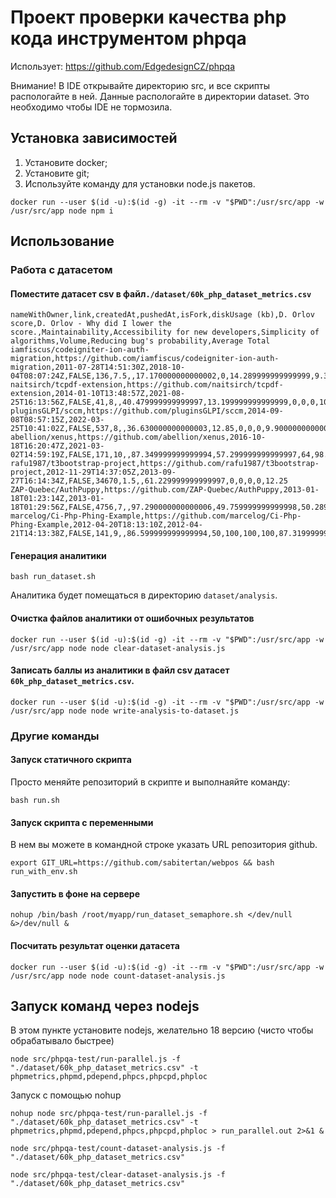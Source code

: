 # Проект проверки качества php кода инструментом phpqa
Использует: https://github.com/EdgedesignCZ/phpqa

Внимание! В IDE открывайте директорию src, и все скрипты распологайте в ней. 
Данные распологайте в директории dataset.
Это необходимо чтобы IDE не тормозила.

## Установка зависимостей
1) Установите docker;
2) Установите git;
3) Используйте команду для установки node.js пакетов.
```shell
docker run --user $(id -u):$(id -g) -it --rm -v "$PWD":/usr/src/app -w /usr/src/app node npm i
```

## Использование
### Работа с датасетом
#### Поместите датасет csv в файл`./dataset/60k_php_dataset_metrics.csv`
```csv
nameWithOwner,link,createdAt,pushedAt,isFork,diskUsage (kb),D. Orlov score,D. Orlov - Why did I lower the score.,Maintainability,Accessibility for new developers,Simplicity of algorithms,Volume,Reducing bug's probability,Average Total
iamfiscus/codeigniter-ion-auth-migration,https://github.com/iamfiscus/codeigniter-ion-auth-migration,2011-07-28T14:51:30Z,2018-10-04T08:07:24Z,FALSE,136,7.5,,17.170000000000002,0,14.289999999999999,9.3800000000000008,0,8.1699999999999999
naitsirch/tcpdf-extension,https://github.com/naitsirch/tcpdf-extension,2014-01-10T13:48:57Z,2021-08-25T16:13:56Z,FALSE,41,8,,40.479999999999997,13.199999999999999,0,0,0,10.74
pluginsGLPI/sccm,https://github.com/pluginsGLPI/sccm,2014-09-08T08:57:15Z,2022-03-25T10:41:02Z,FALSE,537,8,,36.630000000000003,12.85,0,0,0,9.9000000000000004
abellion/xenus,https://github.com/abellion/xenus,2016-10-18T16:20:47Z,2021-03-02T14:59:19Z,FALSE,171,10,,87.349999999999994,57.299999999999997,64,98.590000000000003,91.799999999999997,79.810000000000002
rafu1987/t3bootstrap-project,https://github.com/rafu1987/t3bootstrap-project,2012-11-29T14:37:05Z,2013-09-27T16:14:34Z,FALSE,34670,1.5,,61.229999999999997,0,0,0,0,12.25
ZAP-Quebec/AuthPuppy,https://github.com/ZAP-Quebec/AuthPuppy,2013-01-18T01:23:14Z,2013-01-18T01:29:56Z,FALSE,4756,7,,97.290000000000006,49.759999999999998,50.289999999999999,100,93.439999999999998,78.159999999999997
marcelog/Ci-Php-Phing-Example,https://github.com/marcelog/Ci-Php-Phing-Example,2012-04-20T18:13:10Z,2012-04-21T14:13:38Z,FALSE,141,9,,86.599999999999994,50,100,100,100,87.319999999999993
```
#### Генерация аналитики
```shell
bash run_dataset.sh
```
Аналитика будет помещаться в директорию `dataset/analysis`.
#### Очистка файлов аналитики от ошибочных результатов
```shell
docker run --user $(id -u):$(id -g) -it --rm -v "$PWD":/usr/src/app -w /usr/src/app node node clear-dataset-analysis.js
```
#### Записать баллы из аналитики в файл csv датасет `60k_php_dataset_metrics.csv`.
```shell
docker run --user $(id -u):$(id -g) -it --rm -v "$PWD":/usr/src/app -w /usr/src/app node node write-analysis-to-dataset.js
```


### Другие команды
#### Запуск статичного скрипта
Просто меняйте репозиторий в скрипте и выполнаяйте команду:
```shell
bash run.sh
```
#### Запуск скрипта с переменными
В нем вы можете в командной строке указать URL репозитория github.
```shell
export GIT_URL=https://github.com/sabitertan/webpos && bash run_with_env.sh
```
#### Запустить в фоне на сервере
```shell
nohup /bin/bash /root/myapp/run_dataset_semaphore.sh </dev/null &>/dev/null &
```
#### Посчитать результат оценки датасета
```shell
docker run --user $(id -u):$(id -g) -it --rm -v "$PWD":/usr/src/app -w /usr/src/app node node count-dataset-analysis.js
```

## Запуск команд через nodejs

В этом пункте установите nodejs, желательно 18 версию (чисто чтобы обрабатывало быстрее)
```shell
node src/phpqa-test/run-parallel.js -f "./dataset/60k_php_dataset_metrics.csv" -t phpmetrics,phpmd,pdepend,phpcs,phpcpd,phploc
```

Запуск с помощью nohup
```shell
nohup node src/phpqa-test/run-parallel.js -f "./dataset/60k_php_dataset_metrics.csv" -t phpmetrics,phpmd,pdepend,phpcs,phpcpd,phploc > run_parallel.out 2>&1 &
```

```shell
node src/phpqa-test/count-dataset-analysis.js -f "./dataset/60k_php_dataset_metrics.csv"
```

```shell
node src/phpqa-test/clear-dataset-analysis.js -f "./dataset/60k_php_dataset_metrics.csv"
```